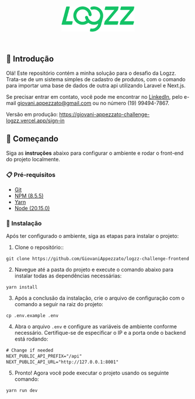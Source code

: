 <p align="center">
    <a href="https://logzz.com.br/" target="_blank"> 
        <img src="./src/assets/images/logzz-green.svg" width="200" style="margin-bottom: 30px;">    
    </a>
</p>

## 📝 Introdução

Olá! Este repositório contém a minha solução para o desafio da Logzz. Trata-se de um sistema simples de cadastro de produtos, com o comando para importar uma base de dados de outra api utilizando Laravel e Next.js.

Se precisar entrar em contato, você pode me encontrar no [LinkedIn](https://www.linkedin.com/in/giovani-appezzato/), pelo e-mail giovani.appezzato@gmail.com ou no número (19) 99494-7867.

Versão em produção: https://giovani-appezzato-challenge-logzz.vercel.app/sign-in

## 🚀 Começando

Siga as **instruções** abaixo para configurar o ambiente e rodar o front-end do projeto localmente.

### 📋 Pré-requisitos

* [Git](https://git-scm.com/downloads) 
* [NPM (8.5.5)](https://www.npmjs.com/)
* [Yarn](https://yarnpkg.com/)
* [Node (20.15.0)](https://nodejs.org/en/)

### 🔧 Instalação

Após ter configurado o ambiente, siga as etapas para instalar o projeto:

1. Clone o repositório::

```
git clone https://github.com/GiovaniAppezzato/logzz-challenge-frontend
```

2. Navegue até a pasta do projeto e execute o comando abaixo para instalar todas as dependências necessárias:

```
yarn install
```

3. Após a conclusão da instalação, crie o arquivo de configuração com o comando a seguir na raiz do projeto:

```
cp .env.example .env
```

4. Abra o arquivo `.env` e configure as variáveis de ambiente conforme necessário. Certifique-se de especificar o IP e a porta onde o backend está rodando:

```
# Change if needed
NEXT_PUBLIC_API_PREFIX="/api"
NEXT_PUBLIC_API_URL="http://127.0.0.1:8001"
```

5. Pronto! Agora você pode executar o projeto usando os seguinte comando:

```
yarn run dev
```
